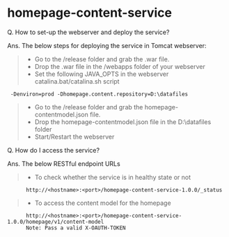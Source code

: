 # homepage-content-service

Q. How to set-up the webserver and deploy the service?

Ans. The below steps for deploying the service in Tomcat webserver:
> - Go to the /release folder and grab the .war file. 
> - Drop the .war file in the /webapps folder of your webserver
> - Set the following JAVA_OPTS in the webserver catalina.bat/catalina.sh script
     
     -Denviron=prod -Dhomepage.content.repository=D:\datafiles
     
> - Go to the /release folder and grab the homepage-contentmodel.json file. 
> - Drop the homepage-contentmodel.json file in the D:\datafiles folder
> - Start/Restart the webserver

Q. How do I access the service?

Ans. The below RESTful endpoint URLs
> - To check whether the service is in healthy state or not
     
          http://<hostname>:<port>/homepage-content-service-1.0.0/_status

> - To access the content model for the homepage
     
          http://<hostname>:<port>/homepage-content-service-1.0.0/homepage/v1/content-model
          Note: Pass a valid X-OAUTH-TOKEN
